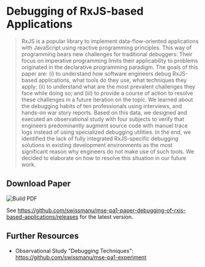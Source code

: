 # Debugging of RxJS-based Applications

> RxJS is a popular library to implement data-flow-oriented applications with JavaScript using reactive programming principles. This way of programming bears new challenges for traditional debuggers: Their focus on imperative programming limits their applicability to problems originated in the declarative programming paradigm. The goals of this paper are: (i) to understand how software engineers debug RxJS-based applications, what tools do they use, what techniques they apply; (ii) to understand what are the most prevalent challenges they face while doing so; and (iii) to provide a course of action to resolve these challenges in a future iteration on the topic. We learned about the debugging habits of ten professionals using interviews, and hands-on war story reports. Based on this data, we designed and executed an observational study with four subjects to verify that engineers predominantly augment source code with manuel trace logs instead of using specialized debugging utilities. In the end, we identified the lack of fully integrated RxJS-specific debugging solutions in existing development environments as the most significant reason why engineers do not make use of such tools. We decided to elaborate on how to resolve this situation in our future work.

## Download Paper

![Build PDF](https://github.com/swissmanu/mse-pa1/workflows/Build%20PDF/badge.svg)

See https://github.com/swissmanu/mse-pa1-paper-debugging-of-rxjs-based-applications/releases for the latest version.

## Further Resources

- Observational Study "Debugging Techniques": https://github.com/swissmanu/mse-pa1-experiment